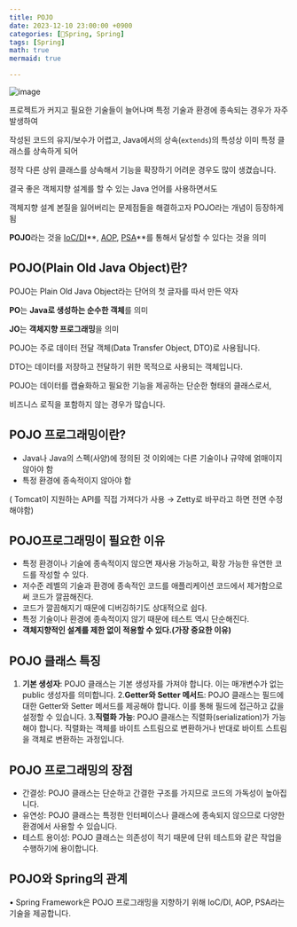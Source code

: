 ```yaml
---
title: POJO
date: 2023-12-10 23:00:00 +0900
categories: [🌼Spring, Spring]
tags: [Spring]
math: true
mermaid: true

---
```


![image](https://github.com/ararp1006/mainProject/assets/130068083/d8a524bf-5012-4e41-b4c5-9cada1144fd9)

프로젝트가 커지고 필요한 기술들이 늘어나며 특정 기술과 환경에 종속되는 경우가 자주 발생하여 

작성된 코드의 유지/보수가 어렵고, Java에서의 상속(`extends`)의 특성상 이미 특정 클래스를 상속하게 되어

정작 다른 상위 클래스를 상속해서 기능을 확장하기 어려운 경우도 많이 생겼습니다. 

결국 좋은 객체지향 설계를 할 수 있는 Java 언어를 사용하면서도 

객체지향 설계 본질을 잃어버리는 문제점들을 해결하고자 POJO라는 개념이 등장하게 됨

**POJO**라는 것을 [IoC/DI](https://www.notion.so/DI-Dependency-Injection-b5b5b749abf2403bb74aac1544df0a79?pvs=21)**, [AOP](https://www.notion.so/AOP-524447ecba4d4f499b71f4351ba5343b?pvs=21), [PSA](https://www.notion.so/PSA-f38c2ecc3af14a3d85d9c3701271ac7f?pvs=21)**를 통해서 달성할 수 있다는 것을 의미

## **POJO(Plain Old Java Object)란?**

POJO는 Plain Old Java Object라는 단어의 첫 글자를 따서 만든 약자

**PO**는 **Java로 생성하는 순수한 객체**를 의미

**JO**는 **객체지향 프로그래밍**을 의미

POJO는 주로 데이터 전달 객체(Data Transfer Object, DTO)로 사용됩니다. 

DTO는 데이터를 저장하고 전달하기 위한 목적으로 사용되는 객체입니다. 

POJO는 데이터를 캡슐화하고 필요한 기능을 제공하는 단순한 형태의 클래스로서, 

비즈니스 로직을 포함하지 않는 경우가 많습니다.

## **POJO 프로그래밍이란?**

- Java나 Java의 스펙(사양)에 정의된 것 이외에는 다른 기술이나 규약에 얽매이지 않아야 함
- 특정 환경에 종속적이지 않아야 함

 ( Tomcat이 지원하는 API를 직접 가져다가 사용 → Zetty로 바꾸라고 하면 전면 수정 해야함)

## **POJO프로그래밍이 필요한 이유**

- 특정 환경이나 기술에 종속적이지 않으면 재사용 가능하고, 확장 가능한 유연한 코드를 작성할 수 있다.
- 저수준 레벨의 기술과 환경에 종속적인 코드를 애플리케이션 코드에서 제거함으로써 코드가 깔끔해진다.
- 코드가 깔끔해지기 때문에 디버깅하기도 상대적으로 쉽다.
- 특정 기술이나 환경에 종속적이지 않기 때문에 테스트 역시 단순해진다.
- **객체지향적인 설계를 제한 없이 적용할 수 있다.(가장 중요한 이유)**

## **POJO 클래스 특징**

1. **기본 생성자**: POJO 클래스는 기본 생성자를 가져야 합니다. 이는 매개변수가 없는 public 생성자를 의미합니다.
2.**Getter와 Setter 메서드**: POJO 클래스는 필드에 대한 Getter와 Setter 메서드를 제공해야 합니다. 이를 통해 필드에 접근하고 값을 설정할 수 있습니다.
3.**직렬화 가능**: POJO 클래스는 직렬화(serialization)가 가능해야 합니다. 직렬화는 객체를 바이트 스트림으로 변환하거나 반대로 바이트 스트림을 객체로 변환하는 과정입니다.

## **POJO 프로그래밍의 장점**

- 간결성: POJO 클래스는 단순하고 간결한 구조를 가지므로 코드의 가독성이 높아집니다.
- 유연성: POJO 클래스는 특정한 인터페이스나 클래스에 종속되지 않으므로 다양한 환경에서 사용할 수 있습니다.
- 테스트 용이성: POJO 클래스는 의존성이 적기 때문에 단위 테스트와 같은 작업을 수행하기에 용이합니다.

## **POJO와 Spring의 관계**

• Spring Framework은 POJO 프로그래밍을 지향하기 위해 IoC/DI, AOP, PSA라는 기술을 제공합니다.